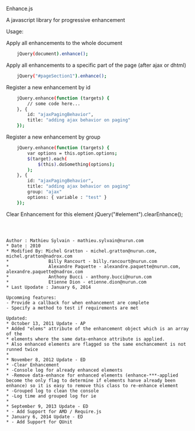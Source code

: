 
Enhance.js

A javascript library for progressive enhancement

Usage:

Apply all enhancements to the whole document
```sh
    jQuery(document).enhance();
```
Apply all enhancements to a specific part of the page (after ajax or dhtml)
```sh
    jQuery("#pageSection1").enhance();
```
Register a new enhancement by id
```sh
    jQuery.enhance(function (targets) {
        // some code here...
    }, {
        id: "ajaxPagingBehavior",
        title: "adding ajax behavior on paging"
    });
```
Register a new enhancement by group
```sh
    jQuery.enhance(function (targets) {
        var options = this.option.options;
        $(target).each(
            $(this).doSomething(options);
        );
    }, {
        id: "ajaxPagingBehavior",
        title: "adding ajax behavior on paging"
        group: "ajax"
        options: { variable : "test" }
    });
```
Clear Enhancement for this element
    jQuery("#element").clearEnhance();
```



Author : Mathieu Sylvain - mathieu.sylvain@nurun.com
* Date : 2010
* Modified By: Michel Gratton - michel.gratton@nurun.com, michel.gratton@nadrox.com
* 				Billy Rancourt - billy.rancourt@nurun.com
* 				Alexandre Paquette - alexandre.paquette@nurun.com, alexandre.paquette@nadrox.com
*				Anthony Bucci - anthony.bucci@nurun.com
* 				Etienne Dion - etienne.dion@nurun.com
* Last Upodate : January 6, 2014

Upcomming features:
- Provide a callback for when enhancement are complete
- Specify a method to test if requirements are met

Updated:
* October 13, 2011 Update - AP
* Added "elems" attribute of the enhancement object which is an array of the 
* elements where the same data-enhance attribute is applied.
* Also enhanced elements are flagged so the same enchancement is not runned twice
*  
* November 8, 2012 Update - ED
* -Clear Enhancement
* -Console log for already enhanced elements 
* -Remove data-enhance for enhanced elements (enhance-***-applied become the only flag to determine if elements hanve already been enhance) so it is easy to remove this class to re-enhance element
* -Grouped log to clean the console
* -Log time and grouped log for ie
* 
* September 9, 2013 Update - ED
* - Add Support for AMD / Require.js
* January 6, 2014 Update - ED
* - Add Support for QUnit 
